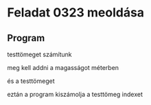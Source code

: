 # Feladat 0323 meoldása

## Program

testtömeget számítunk 

meg kell addni a magasságot méterben

és a testtömeget

eztán a program kiszámolja a testtömeg indexet
